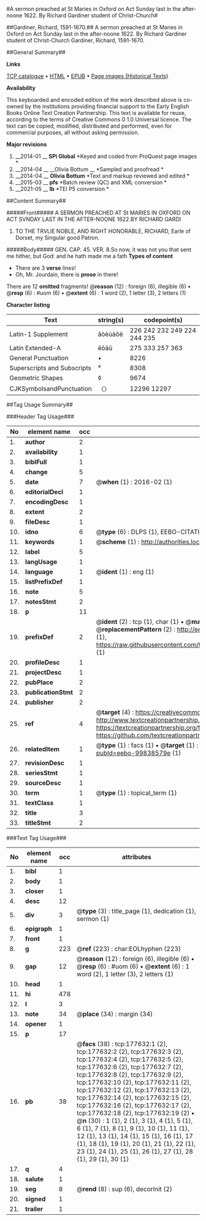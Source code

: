 #A sermon preached at St Maries in Oxford on Act Sunday last in the after-noone 1622. By Richard Gardiner student of Christ-Church#

##Gardiner, Richard, 1591-1670.##
A sermon preached at St Maries in Oxford on Act Sunday last in the after-noone 1622. By Richard Gardiner student of Christ-Church
Gardiner, Richard, 1591-1670.

##General Summary##

**Links**

[TCP catalogue](http://www.ota.ox.ac.uk/tcp/)  • 
[HTML](http://tei.it.ox.ac.uk/tcp/Texts-HTML/free/B13/B13694.html)  • 
[EPUB](http://tei.it.ox.ac.uk/tcp/Texts-EPUB/free/B13/B13694.epub) • 
[Page images (Historical Texts)](https://historicaltexts.jisc.ac.uk/eebo-99838579e)

**Availability**

This keyboarded and encoded edition of the work described above is co-owned by the
    institutions providing financial support to the Early English Books Online Text Creation
    Partnership. This text is available for reuse, according to the terms of  Creative Commons 0 1.0 Universal
    licence. The text can be copied, modified, distributed and performed, even for commercial
    purposes, all without asking permission.

**Major revisions**

1. __2014-01 __ __SPi Global__ *Keyed and coded from ProQuest page images *
1. __2014-04 __ __Olivia Bottum __ *Sampled and proofread *
1. __2014-04 __ __Olivia Bottum__ *Text and markup reviewed and edited *
1. __2015-03 __ __pfs__ *Batch review (QC) and XML conversion *
1. __2021-05 __ __lb__ *TEI P5 conversion *

##Content Summary##

#####Front#####
A SERMON PREACHED AT St MARIES IN OXFORD ON ACT SVNDAY LAST IN THE AFTER-NOONE 1622.BY RICHARD GARDI
1. TO THE TRVLIE NOBLE, AND RIGHT HONORABLE, RICHARD, Earle of Dorset, my Singular good Patron.

#####Body#####
GEN. CAP. 45. VER. 8.So now, it was not you that sent me hither, but God: and he hath made me a fath
**Types of content**

  * There are 3 **verse** lines!
  * Oh, Mr. Jourdain, there is **prose** in there!

There are 12 **omitted** fragments! 
 @__reason__ (12) : foreign (6), illegible (6)  •  @__resp__ (6) : #uom (6)  •  @__extent__ (6) : 1 word (2), 1 letter (3), 2 letters (1)

**Character listing**


|Text|string(s)|codepoint(s)|
|---|---|---|
|Latin-1 Supplement|âòèùàôë|226 242 232 249 224 244 235|
|Latin Extended-A|ēōāū|275 333 257 363|
|General Punctuation|•|8226|
|Superscripts             and Subscripts|⁴|8308|
|Geometric Shapes|◊|9674|
|CJKSymbolsandPunctuation|〈〉|12296 12297|

##Tag Usage Summary##

###Header Tag Usage###

|No|element name|occ|attributes|
|---|---|---|---|
|1.|__author__|2||
|2.|__availability__|1||
|3.|__biblFull__|1||
|4.|__change__|5||
|5.|__date__|7| @__when__ (1) : 2016-02 (1)|
|6.|__editorialDecl__|1||
|7.|__encodingDesc__|1||
|8.|__extent__|2||
|9.|__fileDesc__|1||
|10.|__idno__|6| @__type__ (6) : DLPS (1), EEBO-CITATION (1), VID (1), EEBO-PROQUEST (1), STC (2)|
|11.|__keywords__|1| @__scheme__ (1) : http://authorities.loc.gov/ (1)|
|12.|__label__|5||
|13.|__langUsage__|1||
|14.|__language__|1| @__ident__ (1) : eng (1)|
|15.|__listPrefixDef__|1||
|16.|__note__|5||
|17.|__notesStmt__|2||
|18.|__p__|11||
|19.|__prefixDef__|2| @__ident__ (2) : tcp (1), char (1)  •  @__matchPattern__ (2) : ([0-9\-]+):([0-9IVX]+) (1), (.+) (1)  •  @__replacementPattern__ (2) : http://eebo.chadwyck.com/downloadtiff?vid=$1&page=$2 (1), https://raw.githubusercontent.com/textcreationpartnership/Texts/master/tcpchars.xml#$1 (1)|
|20.|__profileDesc__|1||
|21.|__projectDesc__|1||
|22.|__pubPlace__|2||
|23.|__publicationStmt__|2||
|24.|__publisher__|2||
|25.|__ref__|4| @__target__ (4) : https://creativecommons.org/publicdomain/zero/1.0/ (1), http://www.textcreationpartnership.org/docs/. (1), https://textcreationpartnership.org/faq/#faq05 (1), https://github.com/textcreationpartnership (1)|
|26.|__relatedItem__|1| @__type__ (1) : facs (1)  •  @__target__ (1) : https://data.historicaltexts.jisc.ac.uk/view?pubId=eebo-99838579e (1)|
|27.|__revisionDesc__|1||
|28.|__seriesStmt__|1||
|29.|__sourceDesc__|1||
|30.|__term__|1| @__type__ (1) : topical_term (1)|
|31.|__textClass__|1||
|32.|__title__|3||
|33.|__titleStmt__|2||


###Text Tag Usage###

|No|element name|occ|attributes|
|---|---|---|---|
|1.|__bibl__|1||
|2.|__body__|1||
|3.|__closer__|1||
|4.|__desc__|12||
|5.|__div__|3| @__type__ (3) : title_page (1), dedication (1), sermon (1)|
|6.|__epigraph__|1||
|7.|__front__|1||
|8.|__g__|223| @__ref__ (223) : char:EOLhyphen (223)|
|9.|__gap__|12| @__reason__ (12) : foreign (6), illegible (6)  •  @__resp__ (6) : #uom (6)  •  @__extent__ (6) : 1 word (2), 1 letter (3), 2 letters (1)|
|10.|__head__|1||
|11.|__hi__|478||
|12.|__l__|3||
|13.|__note__|34| @__place__ (34) : margin (34)|
|14.|__opener__|1||
|15.|__p__|17||
|16.|__pb__|38| @__facs__ (38) : tcp:177632:1 (2), tcp:177632:2 (2), tcp:177632:3 (2), tcp:177632:4 (2), tcp:177632:5 (2), tcp:177632:6 (2), tcp:177632:7 (2), tcp:177632:8 (2), tcp:177632:9 (2), tcp:177632:10 (2), tcp:177632:11 (2), tcp:177632:12 (2), tcp:177632:13 (2), tcp:177632:14 (2), tcp:177632:15 (2), tcp:177632:16 (2), tcp:177632:17 (2), tcp:177632:18 (2), tcp:177632:19 (2)  •  @__n__ (30) : 1 (1), 2 (1), 3 (1), 4 (1), 5 (1), 6 (1), 7 (1), 8 (1), 9 (1), 10 (1), 11 (1), 12 (1), 13 (1), 14 (1), 15 (1), 16 (1), 17 (1), 18 (1), 19 (1), 20 (1), 21 (1), 22 (1), 23 (1), 24 (1), 25 (1), 26 (1), 27 (1), 28 (1), 29 (1), 30 (1)|
|17.|__q__|4||
|18.|__salute__|1||
|19.|__seg__|8| @__rend__ (8) : sup (6), decorInit (2)|
|20.|__signed__|1||
|21.|__trailer__|1||
